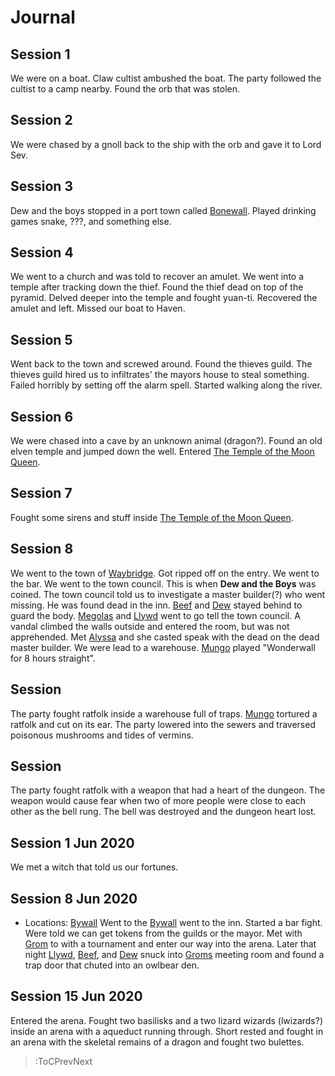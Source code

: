 # Journal

## Session 1
We were on a boat. Claw cultist ambushed the boat. The party followed the cultist to a camp nearby. Found the orb that was stolen.

## Session 2 
We were chased by a gnoll back to the ship with the orb and gave it to Lord Sev. 

## Session 3 
Dew and the boys stopped in a port town called [Bonewall](/docs/locations#bonewall). Played drinking games snake, ???, and something else.

## Session 4 
We went to a church and was told to recover an amulet. We went into a temple after tracking down the thief. Found the thief dead on top of the pyramid. Delved deeper into the temple and fought yuan-ti. Recovered the amulet and left. Missed our boat to Haven.

## Session 5
Went back to the town and screwed around. Found the thieves guild. The thieves guild hired us to infiltrates' the mayors house to steal something. Failed horribly by setting off the alarm spell. Started walking along the river.

## Session 6
We were chased into a cave by an unknown animal (dragon?). Found an old elven temple and jumped down the well. Entered [The Temple of the Moon Queen](/docs/locations#temple-of-the-moon-queen).

## Session 7
Fought some sirens and stuff inside [The Temple of the Moon Queen](/docs/locations#temple-of-the-moon-queen).

## Session 8
We went to the town of [Waybridge](/docs/locations#waybridge). Got ripped off on the entry. We went to the bar. We went to the town council. This is when **Dew and the Boys** was coined. The town council told us to investigate a master builder(?) who went missing. He was found dead in the inn. [Beef](/docs/party#beef) and [Dew](/docs/party#bwoop-bwoop-\(dew\)) stayed behind to guard the body. [Megolas](/docs/party#megolas) and [Llywd](/docs/party#llwyd-urswick) went to go tell the town council. A vandal climbed the walls outside and entered the room, but was not apprehended. Met [Alyssa](/docs/npcs#alyssa) and she casted speak with the dead on the dead master builder. We were lead to a warehouse. [Mungo](/docs/party#mungo-freefoot-cotton) played "Wonderwall for 8 hours straight".  

## Session 
The party fought ratfolk inside a warehouse full of traps. [Mungo](/docs/party#mungo-freefoot-cotton) tortured a ratfolk and cut on its ear. The party lowered into the sewers and traversed poisonous mushrooms and tides of vermins.

## Session 
The party fought ratfolk with a weapon that had a heart of the dungeon. The weapon would cause fear when two of more people were close to each other as the bell rung. The bell was destroyed and the dungeon heart lost.

## Session 1 Jun 2020
We met a witch that told us our fortunes.


## Session 8 Jun 2020
* Locations: [Bywall](/docs/locations#bywall)
Went to the [Bywall](/docs/locations#bywall) went to the inn. Started a bar fight. Were told we can get tokens from the guilds or the mayor. Met with [Grom](/docs/npcs#grom) to with a tournament and enter our way into the arena. Later that night [Llywd](/docs/party#llwyd-urswick), [Beef](/docs/party#beef), and [Dew](/docs/party#bwoop-bwoop-\(dew\)) snuck into [Groms](/docs/npcs#grom) meeting room and found a trap door that chuted into an owlbear den.

## Session 15 Jun 2020
Entered the arena. Fought two basilisks and a two lizard wizards (lwizards?) inside an arena with a aqueduct running through. Short rested and fought in an arena with the skeletal remains of a dragon and fought two bulettes. 

> :ToCPrevNext